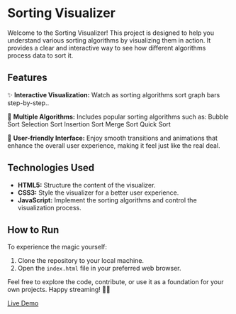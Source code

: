 # Sorting Visualizer

Welcome to the Sorting Visualizer! This project is designed to help you understand various sorting algorithms by visualizing them in action. It provides a clear and interactive way to see how different algorithms process data to sort it.

## Features

✨ **Interactive Visualization:** Watch as sorting algorithms sort graph bars step-by-step..

🎥 **Multiple Algorithms:** Includes popular sorting algorithms such as:
        Bubble Sort
        Selection Sort
        Insertion Sort
        Merge Sort
        Quick Sort

🎉 **User-friendly Interface:** Enjoy smooth transitions and animations that enhance the overall user experience, making it feel just like the real deal.

## Technologies Used

- **HTML5:** Structure the content of the visualizer.
- **CSS3:** Style the visualizer for a better user experience.
- **JavaScript:** Implement the sorting algorithms and control the visualization process.


## How to Run

To experience the magic yourself:

1. Clone the repository to your local machine.
2. Open the `index.html` file in your preferred web browser.

Feel free to explore the code, contribute, or use it as a foundation for your own projects. Happy streaming! 🍿🎉


[Live Demo](live-demo-url)
